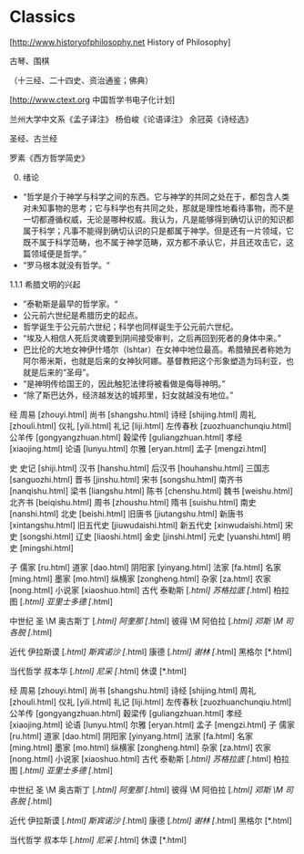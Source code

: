 # Classics


[http://www.historyofphilosophy.net History of Philosophy]


古琴、围棋

（十三经、二十四史、资治通鉴；佛典）

[http://www.ctext.org 中国哲学书电子化计划]



兰州大学中文系《孟子译注》
杨伯峻《论语译注》
余冠英《诗经选》



圣经、古兰经

罗素《西方哲学简史》

0. 绪论
- “哲学是介于神学与科学之间的东西。它与神学的共同之处在于，都包含人类对未知事物的思考；它与科学也有共同之处，那就是理性地看待事物，而不是一切都遵循权威，无论是哪种权威。我认为，凡是能够得到确切认识的知识都属于科学；凡事不能得到确切认识的只是都属于神学。但是还有一片领域，它既不属于科学范畴，也不属于神学范畴，双方都不承认它，并且还攻击它，这篇领域便是哲学。”
- “罗马根本就没有哲学。“

1.1.1 希腊文明的兴起
- ”泰勒斯是最早的哲学家。“
- 公元前六世纪是希腊历史的起点。
- 哲学诞生于公元前六世纪；科学也同样诞生于公元前六世纪。
- “埃及人相信人死后灵魂要到阴间接受审判，之后再回到死者的身体中来。”
- 巴比伦的大地女神伊什塔尔（Ishtar）在女神中地位最高。希腊殖民者称她为阿尔蒂米斯，也就是后来的女神狄阿娜。基督教把这个形象塑造为玛利亚，也就是后来的“圣母”。
- “是神明传给国王的，因此触犯法律将被看做是侮辱神明。”
- “除了斯巴达外，经济越发达的城邦里，妇女就越没有地位。”


经
	周易		[zhouyi.html]
	尚书		[shangshu.html]
	诗经		[shijing.html]
	周礼		[zhouli.html]
	仪礼		[yili.html]
	礼记		[liji.html]
	左传春秋	[zuozhuanchunqiu.html]
	公羊传	    [gongyangzhuan.html]
	穀梁传	    [guliangzhuan.html]
	孝经		[xiaojing.html]
	论语		[lunyu.html]
	尔雅		[eryan.html]
	孟子		[mengzi.html]
    
史
	史记		[shiji.html]
	汉书		[hanshu.html]
	后汉书	[houhanshu.html]
	三国志	[sanguozhi.html]
	晋书		[jinshu.html]
	宋书		[songshu.html]
	南齐书	[nanqishu.html]
	梁书		[liangshu.html]
	陈书		[chenshu.html]
	魏书		[weishu.html]
	北齐书	[beiqishu.html]
	周书		[zhoushu.html]
	隋书		[suishu.html]
	南史		[nanshi.html]
	北史		[beishi.html]
	旧唐书	[jiutangshu.html]
	新唐书	[xintangshu.html]
	旧五代史	[jiuwudaishi.html]
	新五代史	[xinwudaishi.html]
	宋史		[songshi.html]
	辽史		[liaoshi.html]
	金史		[jinshi.html]
	元史		[yuanshi.html]
	明史		[mingshi.html]


子
	儒家		[ru.html]
	道家		[dao.html]
	阴阳家	[yinyang.html]
	法家		[fa.html]
	名家		[ming.html]
	墨家		[mo.html]
	纵横家	[zongheng.html]
	杂家		[za.html]
	农家		[nong.html]
	小说家	[xiaoshuo.html]
古代
	泰勒斯				[*.html]
	苏格拉底				[*.html]
	柏拉图				[*.html]
	亚里士多德			[*.html]

中世纪
	圣 \M 奥古斯丁		[*.html]
	阿奎那				[*.html]
	彼得 \M 阿伯拉		[*.html]
	邓斯 \M 司各脱		[*.html]

近代
	伊拉斯谟				[*.html]
	斯宾诺沙				[*.html]
	康德					[*.html]
	谢林					[*.html]
	黑格尔				[*.html]

当代哲学
	叔本华				[*.html]
	尼采					[*.html]
	休谟				[*.html]



经
	周易		[zhouyi.html]
	尚书		[shangshu.html]
	诗经		[shijing.html]
	周礼		[zhouli.html]
	仪礼		[yili.html]
	礼记		[liji.html]
	左传春秋	[zuozhuanchunqiu.html]
	公羊传	[gongyangzhuan.html]
	穀梁传	[guliangzhuan.html]
	孝经		[xiaojing.html]
	论语		[lunyu.html]
	尔雅		[eryan.html]
	孟子		[mengzi.html]
子
	儒家		[ru.html]
	道家		[dao.html]
	阴阳家	[yinyang.html]
	法家		[fa.html]
	名家		[ming.html]
	墨家		[mo.html]
	纵横家	[zongheng.html]
	杂家		[za.html]
	农家		[nong.html]
	小说家	[xiaoshuo.html]
古代
	泰勒斯				[*.html]
	苏格拉底				[*.html]
	柏拉图				[*.html]
	亚里士多德			[*.html]

中世纪
	圣 \M 奥古斯丁		[*.html]
	阿奎那				[*.html]
	彼得 \M 阿伯拉		[*.html]
	邓斯 \M 司各脱		[*.html]

近代
	伊拉斯谟				[*.html]
	斯宾诺沙				[*.html]
	康德					[*.html]
	谢林					[*.html]
	黑格尔				[*.html]

当代哲学
	叔本华				[*.html]
	尼采					[*.html]
	休谟				[*.html]